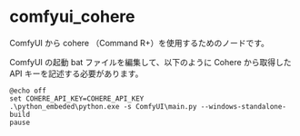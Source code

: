 # comfyui_cohere

ComfyUI から cohere （Command R+）を使用するためのノードです。


ComfyUI の起動 bat ファイルを編集して、以下のように Cohere から取得した API キーを記述する必要があります。

    @echo off
    set COHERE_API_KEY=COHERE_API_KEY
    .\python_embeded\python.exe -s ComfyUI\main.py --windows-standalone-build
    pause

